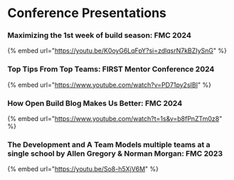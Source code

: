 # Conference Presentations

### Maximizing the 1st week of build season: FMC 2024



{% embed url="https://youtu.be/K0oyG6LqFpY?si=zdlqsrN7kBZIySnG" %}

### Top Tips From Top Teams: FIRST Mentor Conference 2024

{% embed url="https://www.youtube.com/watch?v=PD71py2sIBI" %}

### How Open Build Blog Makes Us Better: FMC 2024

{% embed url="https://www.youtube.com/watch?t=1s&v=b8fPnZTm0z8" %}

### The Development and A Team Models multiple teams at a single school by Allen Gregory & Norman Morgan: FMC 2023



{% embed url="https://youtu.be/So8-h5XjV6M" %}
